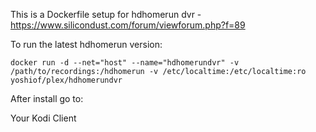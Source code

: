 This is a Dockerfile setup for hdhomerun dvr - https://www.silicondust.com/forum/viewforum.php?f=89

To run the latest hdhomerun version:

```
docker run -d --net="host" --name="hdhomerundvr" -v /path/to/recordings:/hdhomerun -v /etc/localtime:/etc/localtime:ro yoshiof/plex/hdhomerundvr
```

After install go to:

Your Kodi Client